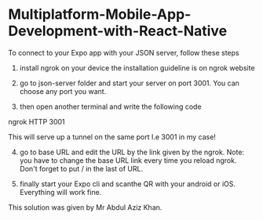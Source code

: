 # Multiplatform-Mobile-App-Development-with-React-Native


To connect to your Expo app with your JSON server, follow these steps
1) install ngrok on your device the installation guideline is on ngrok website

2) go to json-server folder and start your server on port 3001. You can choose any port you want.

3) then open another terminal and write the following code

ngrok HTTP 3001

This will serve up a tunnel on the same port I.e 3001 in my case!

4) go to base URL and edit the URL by the link given by the ngrok. Note: you have to change the base URL link every time you reload ngrok. Don't forget to put / in the last of URL.

5) finally start your Expo cli and scanthe QR with your android or iOS. Everything will work fine.

This solution was given by Mr Abdul Aziz Khan. 
